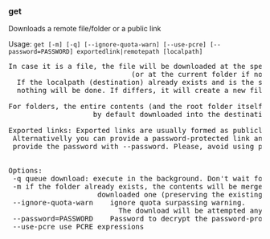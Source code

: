 ### get
Downloads a remote file/folder or a public link

Usage: `get [-m] [-q] [--ignore-quota-warn] [--use-pcre] [--password=PASSWORD] exportedlink|remotepath [localpath]`
<pre>
In case it is a file, the file will be downloaded at the specified folder
                             (or at the current folder if none specified).
  If the localpath (destination) already exists and is the same (same contents)
  nothing will be done. If differs, it will create a new file appending " (NUM)"

For folders, the entire contents (and the root folder itself) will be
                    by default downloaded into the destination folder

Exported links: Exported links are usually formed as publiclink#key.
 Alternativelly you can provide a password-protected link and
 provide the password with --password. Please, avoid using passwords containing " or '


Options:
 -q	queue download: execute in the background. Don't wait for it to end
 -m	if the folder already exists, the contents will be merged with the
                     downloaded one (preserving the existing files)
 --ignore-quota-warn	ignore quota surpassing warning.
                    	  The download will be attempted anyway.
 --password=PASSWORD	Password to decrypt the password-protected link. Please, avoid using passwords containing " or '
 --use-pcre	use PCRE expressions
</pre>
